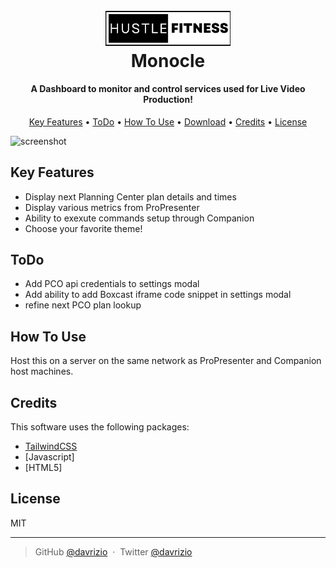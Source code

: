 
<h1 align="center">
  <br>
  <a href="#"><img src="https://github.com/Davrizio/hustle/blob/main/public/imgs/logo.jpg" alt="monocle" width="200"></a>
  <br>
  Monocle
  <br>
</h1>

<h4 align="center">A Dashboard to monitor and control services used for Live Video Production!</h4>

<p align="center">
  <a href="#key-features">Key Features</a> •
  <a href="#todo">ToDo</a> •
  <a href="#how-to-use">How To Use</a> •
  <a href="#download">Download</a> •
  <a href="#credits">Credits</a> •
  <a href="#license">License</a>
</p>

![screenshot](https://github.com/Davrizio/hustle/blob/main/public/imgs/hustlev1.gif)

## Key Features

* Display next Planning Center plan details and times
* Display various metrics from ProPresenter 
* Ability to exexute commands setup through Companion 
* Choose your favorite theme!

## ToDo

* Add PCO api credentials to settings modal
* Add ability to add Boxcast iframe code snippet in settings modal
* refine next PCO plan lookup

## How To Use

Host this on a server on the same network as ProPresenter and Companion host machines.


## Credits

This software uses the following packages:

- [TailwindCSS](https://tailwindcss.com/)
- [Javascript]
- [HTML5]



## License

MIT

---

> GitHub [@davrizio](https://github.com/davrizio) &nbsp;&middot;&nbsp;
> Twitter [@davrizio](https://twitter.com/davrizio)

